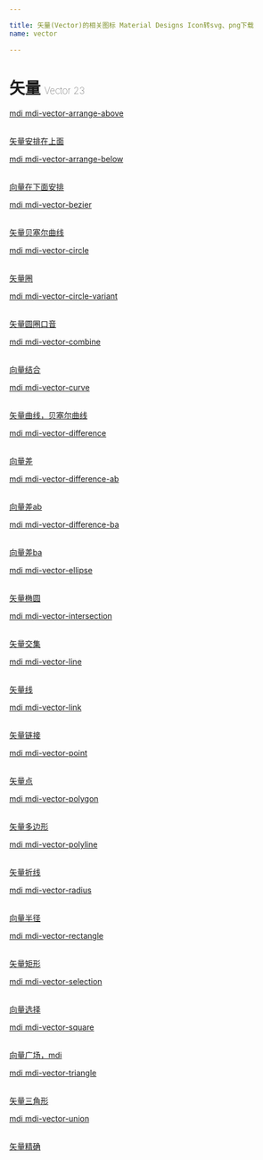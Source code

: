 ```yaml
---

title: 矢量(Vector)的相关图标 Material Designs Icon转svg、png下载
name: vector

---
```


# 矢量  <small style="font-size: 60%;font-weight: 100">Vector <span class="badge-secondary badge">23</span> </small>

<search tag="vector" :size="96"/>

<div class="icon-list row" id="search-show"><a href="/icon/vector-arrange-above.html" class="icon-item col-6 col-sm-4 col-md-2"><div class="icon-item-inner"><i class="mdi mdi-vector-arrange-above"></i><p><span>mdi mdi-vector-arrange-above</span></p> <p><br> 矢量安排在上面</p></div></a><a href="/icon/vector-arrange-below.html" class="icon-item col-6 col-sm-4 col-md-2"><div class="icon-item-inner"><i class="mdi mdi-vector-arrange-below"></i><p><span>mdi mdi-vector-arrange-below</span></p> <p><br> 向量在下面安排</p></div></a><a href="/icon/vector-bezier.html" class="icon-item col-6 col-sm-4 col-md-2"><div class="icon-item-inner"><i class="mdi mdi-vector-bezier"></i><p><span>mdi mdi-vector-bezier</span></p> <p><br> 矢量贝塞尔曲线</p></div></a><a href="/icon/vector-circle.html" class="icon-item col-6 col-sm-4 col-md-2"><div class="icon-item-inner"><i class="mdi mdi-vector-circle"></i><p><span>mdi mdi-vector-circle</span></p> <p><br> 矢量圈</p></div></a><a href="/icon/vector-circle-variant.html" class="icon-item col-6 col-sm-4 col-md-2"><div class="icon-item-inner"><i class="mdi mdi-vector-circle-variant"></i><p><span>mdi mdi-vector-circle-variant</span></p> <p><br> 矢量圆圈口音</p></div></a><a href="/icon/vector-combine.html" class="icon-item col-6 col-sm-4 col-md-2"><div class="icon-item-inner"><i class="mdi mdi-vector-combine"></i><p><span>mdi mdi-vector-combine</span></p> <p><br> 向量结合</p></div></a><a href="/icon/vector-curve.html" class="icon-item col-6 col-sm-4 col-md-2"><div class="icon-item-inner"><i class="mdi mdi-vector-curve"></i><p><span>mdi mdi-vector-curve</span></p> <p><br> 矢量曲线，贝塞尔曲线</p></div></a><a href="/icon/vector-difference.html" class="icon-item col-6 col-sm-4 col-md-2"><div class="icon-item-inner"><i class="mdi mdi-vector-difference"></i><p><span>mdi mdi-vector-difference</span></p> <p><br> 向量差</p></div></a><a href="/icon/vector-difference-ab.html" class="icon-item col-6 col-sm-4 col-md-2"><div class="icon-item-inner"><i class="mdi mdi-vector-difference-ab"></i><p><span>mdi mdi-vector-difference-ab</span></p> <p><br> 向量差ab</p></div></a><a href="/icon/vector-difference-ba.html" class="icon-item col-6 col-sm-4 col-md-2"><div class="icon-item-inner"><i class="mdi mdi-vector-difference-ba"></i><p><span>mdi mdi-vector-difference-ba</span></p> <p><br> 向量差ba</p></div></a><a href="/icon/vector-ellipse.html" class="icon-item col-6 col-sm-4 col-md-2"><div class="icon-item-inner"><i class="mdi mdi-vector-ellipse"></i><p><span>mdi mdi-vector-ellipse</span></p> <p><br> 矢量椭圆</p></div></a><a href="/icon/vector-intersection.html" class="icon-item col-6 col-sm-4 col-md-2"><div class="icon-item-inner"><i class="mdi mdi-vector-intersection"></i><p><span>mdi mdi-vector-intersection</span></p> <p><br> 矢量交集</p></div></a><a href="/icon/vector-line.html" class="icon-item col-6 col-sm-4 col-md-2"><div class="icon-item-inner"><i class="mdi mdi-vector-line"></i><p><span>mdi mdi-vector-line</span></p> <p><br> 矢量线</p></div></a><a href="/icon/vector-link.html" class="icon-item col-6 col-sm-4 col-md-2"><div class="icon-item-inner"><i class="mdi mdi-vector-link"></i><p><span>mdi mdi-vector-link</span></p> <p><br> 矢量链接</p></div></a><a href="/icon/vector-point.html" class="icon-item col-6 col-sm-4 col-md-2"><div class="icon-item-inner"><i class="mdi mdi-vector-point"></i><p><span>mdi mdi-vector-point</span></p> <p><br> 矢量点</p></div></a><a href="/icon/vector-polygon.html" class="icon-item col-6 col-sm-4 col-md-2"><div class="icon-item-inner"><i class="mdi mdi-vector-polygon"></i><p><span>mdi mdi-vector-polygon</span></p> <p><br> 矢量多边形</p></div></a><a href="/icon/vector-polyline.html" class="icon-item col-6 col-sm-4 col-md-2"><div class="icon-item-inner"><i class="mdi mdi-vector-polyline"></i><p><span>mdi mdi-vector-polyline</span></p> <p><br> 矢量折线</p></div></a><a href="/icon/vector-radius.html" class="icon-item col-6 col-sm-4 col-md-2"><div class="icon-item-inner"><i class="mdi mdi-vector-radius"></i><p><span>mdi mdi-vector-radius</span></p> <p><br> 向量半径</p></div></a><a href="/icon/vector-rectangle.html" class="icon-item col-6 col-sm-4 col-md-2"><div class="icon-item-inner"><i class="mdi mdi-vector-rectangle"></i><p><span>mdi mdi-vector-rectangle</span></p> <p><br> 矢量矩形</p></div></a><a href="/icon/vector-selection.html" class="icon-item col-6 col-sm-4 col-md-2"><div class="icon-item-inner"><i class="mdi mdi-vector-selection"></i><p><span>mdi mdi-vector-selection</span></p> <p><br> 向量选择</p></div></a><a href="/icon/vector-square.html" class="icon-item col-6 col-sm-4 col-md-2"><div class="icon-item-inner"><i class="mdi mdi-vector-square"></i><p><span>mdi mdi-vector-square</span></p> <p><br> 向量广场，mdi</p></div></a><a href="/icon/vector-triangle.html" class="icon-item col-6 col-sm-4 col-md-2"><div class="icon-item-inner"><i class="mdi mdi-vector-triangle"></i><p><span>mdi mdi-vector-triangle</span></p> <p><br> 矢量三角形</p></div></a><a href="/icon/vector-union.html" class="icon-item col-6 col-sm-4 col-md-2"><div class="icon-item-inner"><i class="mdi mdi-vector-union"></i><p><span>mdi mdi-vector-union</span></p> <p><br> 矢量精确</p></div></a></div>

